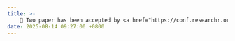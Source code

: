 ```yaml
---
title: >-
    🎉 Two paper has been accepted by <a href="https://conf.researchr.org/home/ase-2025" style="color: #ff00fc;">ASE'25</a>. 
date: 2025-08-14 09:27:00 +0800
---
```


<!-- <span class="badge badge-pill badge-info">Featured</span> -->